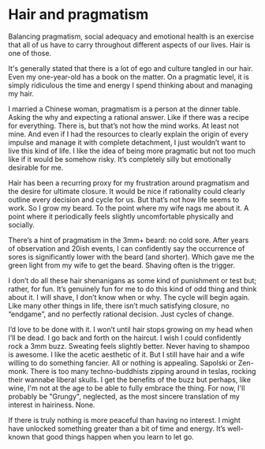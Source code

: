 # Hair and pragmatism

Balancing pragmatism, social adequacy and emotional health is an exercise that all of us have to carry throughout different aspects of our lives. Hair is one of those.

It's generally stated that there is a lot of ego and culture tangled in our hair. Even my one-year-old has a book on the matter. On a pragmatic level, it is simply ridiculous the time and energy I spend thinking about and managing my hair.

I married a Chinese woman, pragmatism is a person at the dinner table. Asking the why and expecting a rational answer. Like if there was a recipe for everything. There is, but that’s not how the mind works. At least not mine. And even if I had the resources to clearly explain the origin of every impulse and manage it with complete detachment, I just wouldn’t want to live this kind of life. I like the idea of being more pragmatic but not too much like if it would be somehow risky. It’s completely silly but emotionally desirable for me.

Hair has been a recurring proxy for my frustration around pragmatism and the desire for ultimate closure. It would be nice if rationality could clearly outline every decision and cycle for us. But that’s not how life seems to work. So I grow my beard. To the point where my wife nags me about it. A point where it periodically feels slightly uncomfortable physically and socially. 

There’s a hint of pragmatism in the 3mm+ beard: no cold sore. After years of observation and 20ish events, I can confidently say the occurrence of sores is significantly lower with the beard (and shorter). Which gave me the green light from my wife to get the beard. Shaving often is the trigger.

I don’t do all these hair shenanigans as some kind of punishment or test but; rather, for fun. It’s genuinely fun for me to do this kind of odd thing and think about it. I will shave, I don’t know when or why. The cycle will begin again. Like many other things in life, there isn’t much satisfying closure, no “endgame”, and no perfectly rational decision. Just cycles of change.

I’d love to be done with it. I won’t until hair stops growing on my head when I’ll be dead. I go back and forth on the haircut. I wish I could confidently rock a 3mm buzz. Sweating feels slightly better. Never having to shampoo is awesome. I like the acetic aesthetic of it. But I still have hair and a wife willing to do something fancier. All or nothing is appealing.  Sapolski or Zen-monk. There is too many techno-buddhists zipping around in teslas, rocking their wannabe liberal skulls. I get the benefits of the buzz but perhaps, like wine, I'm not at the age to be able to fully embrace the thing. For now, I'll probably be "Grungy", neglected, as the most sincere translation of my interest in hairiness. None.

If there is truly nothing is more peaceful than having no interest. I might have unlocked something greater than a bit of time and energy. It’s well-known that good things happen when you learn to let go.